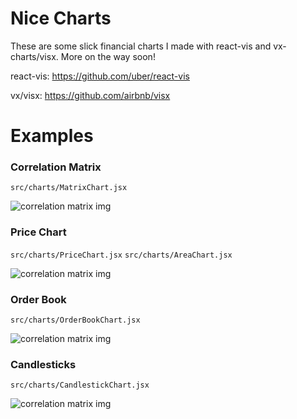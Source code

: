 # Nice Charts
These are some slick financial charts I made with react-vis and vx-charts/visx. More on the way soon!

react-vis: https://github.com/uber/react-vis

vx/visx: https://github.com/airbnb/visx

# Examples
### Correlation Matrix
`src/charts/MatrixChart.jsx`

![correlation matrix img](https://github.com/GunnarPDX/correlation-matrix-chart/blob/master/corr-matrix.png?raw=true)


### Price Chart
`src/charts/PriceChart.jsx`
`src/charts/AreaChart.jsx`

![correlation matrix img](https://github.com/GunnarPDX/correlation-matrix-chart/blob/master/price-chart.png?raw=true)


### Order Book
`src/charts/OrderBookChart.jsx`

![correlation matrix img](https://github.com/GunnarPDX/correlation-matrix-chart/blob/master/order-book.png?raw=true)


### Candlesticks
`src/charts/CandlestickChart.jsx`

![correlation matrix img](https://github.com/GunnarPDX/correlation-matrix-chart/blob/master/candlesticks.png?raw=true)

